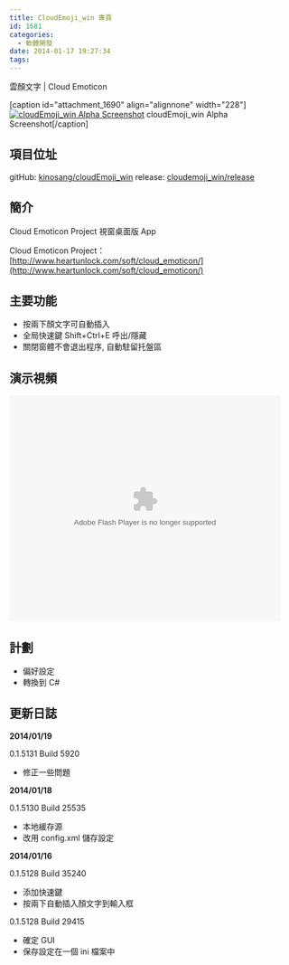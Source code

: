 ```yaml
---
title: CloudEmoji_win 專頁
id: 1681
categories:
  - 軟體開發
date: 2014-01-17 19:27:34
tags:
---
```


雲顏文字 | Cloud Emoticon

[caption id="attachment_1690" align="alignnone" width="228"][![cloudEmoji_win Alpha Screenshot](/wp-content/uploads/2014/01/cloudEmoji_win-Alpha-Screenshot-228x300.png)](/wp-content/uploads/2014/01/cloudEmoji_win-Alpha-Screenshot.png) cloudEmoji_win Alpha Screenshot[/caption]

## 項目位址

gitHub: [kinosang/cloudEmoji_win](https://github.com/kinosang/cloudEmoji_win)
release: [cloudemoji_win/release](https://github.com/kinosang/cloudemoji_win/tree/master/release)

## 簡介

Cloud Emoticon Project 視窗桌面版 App

Cloud Emoticon Project：
[http://www.heartunlock.com/soft/cloud_emoticon/](http://www.heartunlock.com/soft/cloud_emoticon/)

## 主要功能

*   按兩下顏文字可自動插入
*   全局快速鍵 Shift+Ctrl+E 呼出/隱藏
*   關閉窗體不會退出程序, 自動駐留托盤區

## 演示視頻

<!--more-->

<object width="480" height="400" classid="clsid:d27cdb6e-ae6d-11cf-96b8-444553540000" codebase="http://download.macromedia.com/pub/shockwave/cabs/flash/swflash.cab#version=6,0,40,0" align="middle"><param name="src" value="http://player.youku.com/player.php/sid/XNjYyOTU3NjY0/v.swf" /><param name="allowfullscreen" value="true" /><param name="quality" value="high" /><param name="allowscriptaccess" value="always" /><embed width="480" height="400" type="application/x-shockwave-flash" src="http://player.youku.com/player.php/sid/XNjYyOTU3NjY0/v.swf" allowfullscreen="true" quality="high" allowscriptaccess="always" align="middle" /></object>

## 計劃

*   偏好設定
*   轉換到 C#

## 更新日誌

**2014/01/19**

0.1.5131 Build 5920

*   修正一些問題

**2014/01/18**

0.1.5130 Build 25535

*   本地緩存源
*   改用 config.xml 儲存設定

**2014/01/16**

0.1.5128 Build 35240

*   添加快速鍵
*   按兩下自動插入顏文字到輸入框

0.1.5128 Build 29415

*   確定 GUI
*   保存設定在一個 ini 檔案中
